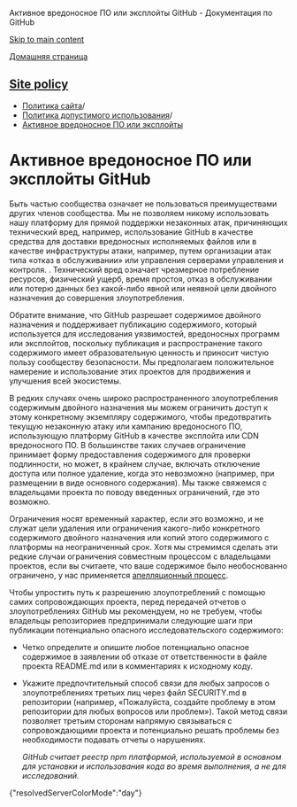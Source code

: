 Активное вредоносное ПО или эксплойты GitHub - Документация по GitHub

[Skip to main content](#main-content)

[Домашняя страница](/ru)

[Site policy](/ru/site-policy)
----------

* [Политика сайта](/ru/site-policy)/
* [Политика допустимого использования](/ru/site-policy/acceptable-use-policies)/
* [Активное вредоносное ПО или эксплойты](/ru/site-policy/acceptable-use-policies/github-active-malware-or-exploits)

Активное вредоносное ПО или эксплойты GitHub
==========

Быть частью сообщества означает не пользоваться преимуществами других членов сообщества. Мы не позволяем никому использовать нашу платформу для прямой поддержки незаконных атак, причиняющих технический вред, например, использование GitHub в качестве средства для доставки вредоносных исполняемых файлов или в качестве инфраструктуры атаки, например, путем организации атак типа «отказ в обслуживании» или управления серверами управления и контроля. . Технический вред означает чрезмерное потребление ресурсов, физический ущерб, время простоя, отказ в обслуживании или потерю данных без какой-либо явной или неявной цели двойного назначения до совершения злоупотребления.

Обратите внимание, что GitHub разрешает содержимое двойного назначения и поддерживает публикацию содержимого, который используется для исследования уязвимостей, вредоносных программ или эксплойтов, поскольку публикация и распространение такого содержимого имеет образовательную ценность и приносит чистую пользу сообществу безопасности. Мы предполагаем положительное намерение и использование этих проектов для продвижения и улучшения всей экосистемы.

В редких случаях очень широко распространенного злоупотребления содержимым двойного назначения мы можем ограничить доступ к этому конкретному экземпляру содержимого, чтобы предотвратить текущую незаконную атаку или кампанию вредоносного ПО, использующую платформу GitHub в качестве эксплойта или CDN вредоносного ПО. В большинстве таких случаев ограничение принимает форму предоставления содержимого для проверки подлинности, но может, в крайнем случае, включать отключение доступа или полное удаление, когда это невозможно (например, при размещении в виде основного содержания). Мы также свяжемся с владельцами проекта по поводу введенных ограничений, где это возможно.

Ограничения носят временный характер, если это возможно, и не служат цели удаления или ограничения какого-либо конкретного содержимого двойного назначения или копий этого содержимого с платформы на неограниченный срок. Хотя мы стремимся сделать эти редкие случаи ограничения совместным процессом с владельцами проектов, если вы считаете, что ваше содержимое было необоснованно ограничено, у нас применяется [апелляционный процесс](/ru/site-policy/acceptable-use-policies/github-appeal-and-reinstatement).

Чтобы упростить путь к разрешению злоупотреблений с помощью самих сопровождающих проекта, перед передачей отчетов о злоупотреблениях GitHub мы рекомендуем, но не требуем, чтобы владельцы репозиториев предпринимали следующие шаги при публикации потенциально опасного исследовательского содержимого:

* Четко определите и опишите любое потенциально опасное содержимое в заявлении об отказе от ответственности в файле проекта README.md или в комментариях к исходному коду.

* Укажите предпочтительный способ связи для любых запросов о злоупотреблениях третьих лиц через файл SECURITY.md в репозитории (например, «Пожалуйста, создайте проблему в этом репозитории для любых вопросов или проблем»). Такой метод связи позволяет третьим сторонам напрямую связываться с сопровождающими проекта и потенциально решать проблемы без необходимости подавать отчеты о нарушениях.

  *GitHub считает реестр npm платформой, используемой в основном для установки и использования кода во время выполнения, а не для исследований.*

{"resolvedServerColorMode":"day"}
